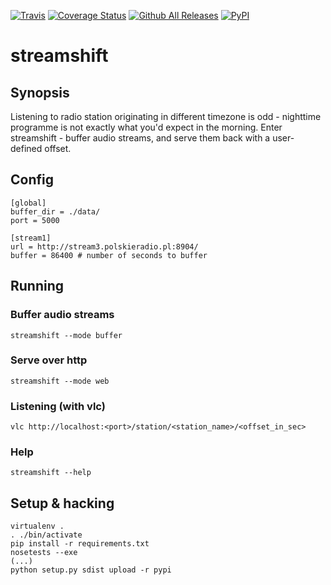 [![Travis](https://img.shields.io/travis/patyk/streamshift.svg)](https://travis-ci.org/patyk/streamshift)
[![Coverage Status](https://coveralls.io/repos/github/patyk/streamshift/badge.svg?branch=master)](https://coveralls.io/github/patyk/streamshift?branch=master)
[![Github All Releases](https://img.shields.io/github/downloads/patyk/streamshift/total.svg)]()
[![PyPI](https://img.shields.io/pypi/v/streamshift.svg)](https://pypi.python.org/pypi/streamshift)

# streamshift

## Synopsis

Listening to radio station originating in different timezone is odd - nighttime programme is not exactly what you'd expect in the morning. Enter streamshift - buffer audio streams, and serve them back with a user-defined offset.

## Config
```
[global]
buffer_dir = ./data/
port = 5000

[stream1]
url = http://stream3.polskieradio.pl:8904/
buffer = 86400 # number of seconds to buffer
```
## Running

### Buffer audio streams
```
streamshift --mode buffer

```

### Serve over http
```
streamshift --mode web
```

### Listening (with vlc)
```
vlc http://localhost:<port>/station/<station_name>/<offset_in_sec>
```

### Help
```
streamshift --help
```

## Setup & hacking
```
virtualenv .
. ./bin/activate
pip install -r requirements.txt
nosetests --exe
(...)
python setup.py sdist upload -r pypi
```
